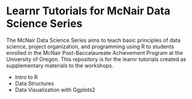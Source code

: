 # Learnr Tutorials for McNair Data Science Series
The McNair Data Science Series aims to teach basic principles of data science, project organization, and programming using R to students enrolled in the McNair Post-Baccalaureate Achievement Program at the University of Oregon. This repository is for the learnr tutorials created as supplementary materials to the workshops. 

- Intro to R
- Data Structures
- Data Visualization with Ggplots2
